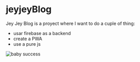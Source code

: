 # jeyjeyBlog
Jey Jey Blog is a proyect where I want to do a cuple of thing:

- usar firebase as a backend
- create a PWA
- use a pure js

![baby success](https://i.imgflip.com/1sxlvx.jpg)
